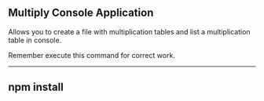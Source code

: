 ## Multiply Console Application

Allows you to create a file with multiplication tables and list a multiplication table in console.

Remember execute this command for correct work.

---
npm install
---
